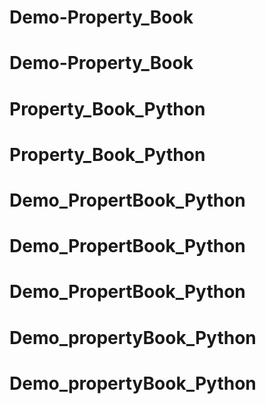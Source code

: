 # Demo-Property_Book
# Demo-Property_Book
# Property_Book_Python
# Property_Book_Python
# Demo_PropertBook_Python
# Demo_PropertBook_Python
# Demo_PropertBook_Python
# Demo_propertyBook_Python
# Demo_propertyBook_Python
